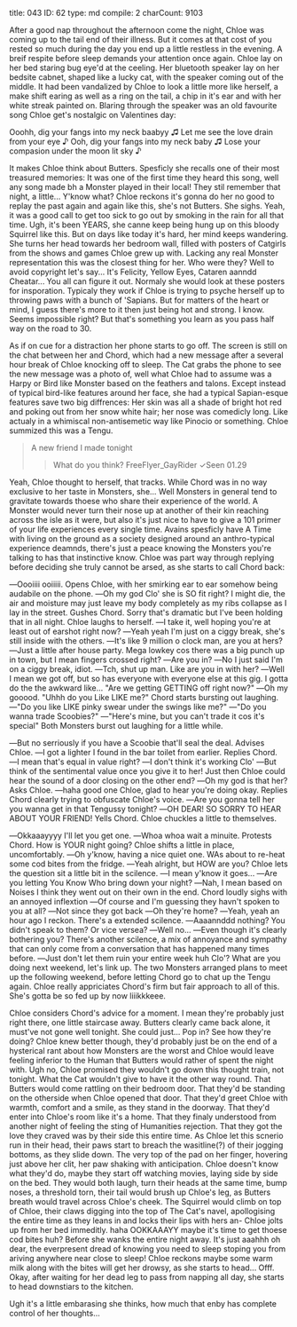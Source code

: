 title:          043
ID:             62
type:           md
compile:        2
charCount:      9103


After a good nap throughout the afternoon come the night, Chloe was coming up to the tail end of their illness. But it comes at that cost of you rested so much during the day you end up a little restless in the evening. A breif respite before sleep demands your attention once again. Chloe lay on her bed staring bug eye'd at the ceeling. Her bluetooth speaker lay on her bedsite cabnet, shaped like a lucky cat, with the speaker coming out of the middle. It had been vandalized by Chloe to look a little more like herself, a make shift earing as well as a ring on the tail, a chip in it's ear and with her white streak painted on. Blaring through the speaker was an old favourite song Chloe get's nostalgic on Valentines day:

Ooohh, dig your fangs into my neck baabyy ♫
Let me see the love drain from your eye ♪
Ooh, dig your fangs into my neck baby ♫
Lose your compasion under the moon lit sky ♪

It makes Chloe think about Butters. Spesficly she recalls one of their most treasured memories: It was one of the first time they heard this song, well any song made bh a Monster played in their local! They stil remember that night, a little... Y'know what? Chloe reckons it's gonna do her no good to replay the past again and again like this, she's not Butters.
She sighs. Yeah, it was a good call to get too sick to go out by smoking in the rain for all that time. Ugh, it's been YEARS, she canne keep being hung up on this bloody Squirrel like this. But on days like today it's hard, her mind keeps wandering.
She turns her head towards her bedroom wall, filled with posters of Catgirls from the shows and games Chloe grew up with. Lacking any real Monster representation this was the closest thing for her. Who were they? Well to avoid copyright let's say... It's Felicity, Yellow Eyes, Cataren aanndd Cheatar... You all can figure it out. Normaly she would look at these posters for insporation. Typicaly they work if Chloe is trying to psyche herself up to throwing paws with a bunch of 'Sapians. But for matters of the heart or mind, I guess there's more to it then just being hot and strong. I know. Seems impossible right? But that's something you learn as you pass half way on the road to 30.

As if on cue for a distraction her phone starts to go off. The screen is still on the chat between her and Chord, which had a new message after a several hour break of Chloe knocking off to sleep. The Cat grabs the phone to see the new message was a photo of, well what Chloe had to assume was a Harpy or Bird like Monster based on the feathers and talons. Except instead of typical bird-like features around her face, she had a typical Sapian-esque features save two big diffrences: Her skin was all a shade of bright hot red and poking out from her snow white hair; her nose was comedicly long. Like actualy in a whimiscal non-antisemetic way like Pinocio or something. Chloe summized this was a Tengu.

>A new friend I made tonight
>>What do you think?
>>FreeFlyer_GayRider
>>✓Seen 01.29

Yeah, Chloe thought to herself, that tracks. While Chord was in no way exclusive to her taste in Monsters, she... Well Monsters in general tend to gravitate towards thoese who share their experience of the world. A Monster would never turn their nose up at another of their kin reaching across the isle as it were, but also it's just nice to have to give a 101 primer of your life experiences every single time. Avains spesficly have A Time with living on the ground as a society designed around an anthro-typical experience deamnds, there's just a peace knowing the Monsters you're talking to has that instinctive know. Chloe was part way through replying before deciding she truly cannot be arsed, as she starts to call Chord back:

―Oooiiii ooiiiii. Opens Chloe, with her smirking ear to ear somehow being audabile on the phone.
―Oh my god Clo' she is SO fit right? I might die, the air and moisture may just leave my body completely as my ribs collapse as I lay in the street. Gushes Chord. Sorry that's dramatic but I've been holding that in all night.
Chloe laughs to herself.
―I take it, well hoping you're at least out of earshot right now?
―Yeah yeah I'm just on a ciggy break, she's still inside with the others.
―It's like 9 million o clock man, are you at hers?
―Just a little after house party. Mega lowkey cos there was a big punch up in town, but I mean fingers crossed right?
―Are you in?
―No I just said I'm on a ciggy break, idiot.
―Tch, shut up man. Like are you in with her?
―Well I mean we got off, but so has everyone with everyone else at this gig. I gotta do the the awkward like... "Are we getting GETTING off right now?"
―Oh my gooood. "Uhhh do you Like LIKE me?"
Chord starts bursting out laughing.
―"Do you like LIKE pinky swear under the swings like me?"
―"Do you wanna trade Scoobies?"
―"Here's mine, but you can't trade it cos it's special"
Both Monsters burst out laughing for a little while.

―But no serriously if you have a Scoobie that'll seal the deal. Advises Chloe.
―I got a lighter I found in the bar toilet from earlier. Replies Chord.
―I mean that's equal in value right?
―I don't think it's working Clo'
―But think of the sentimental value once you give it to her!
Just then Chloe could hear the sound of a door closing on the other end?
―Oh my god is that her? Asks Chloe.
―haha good one Chloe, glad to hear you're doing okay. Replies Chord clearly trying to obfuscate Chloe's voice.
―Are you gonna tell her you wanna get in that Tengussy tonight?
―OH DEAR! SO SORRY TO HEAR ABOUT YOUR FRIEND! Yells Chord.
Chloe chuckles a little to themselves.

―Okkaaayyyy I'll let you get one.
―Whoa whoa wait a minuite. Protests Chord. How is YOUR night going?
Chloe shifts a little in place, uncomfortably.
―Oh y'know, having a nice quiet one. WAs about to re-heat some cod bites from the fridge.
―Yeah alright, but HOW are you?
Chloe lets the question sit a little bit in the scilence.
―I mean y'know it goes...
―Are you letting You Know Who bring down your night?
―Nah, I mean based on Noises I think they went out on their own in the end.
Chord loudly sighs with an annoyed inflextion
―Of course and I'm guessing they havn't spoken to you at all?
―Not since they got back
―Oh they're home?
―Yeah, yeah an hour ago I reckon.
There's a extended scilence.
―Aaaannddd nothing? You didn't speak to them? Or vice versea?
―Well no...
―Even though it's clearly bothering you?
There's another scilence, a mix of annoyance and sympathy that can only come from a conversation that has happened many times before.
―Just don't let them ruin your entire week huh Clo'? What are you doing next weekend, let's link up.
The two Monsters arranged plans to meet up the following weekend, before letting Chord go to chat up the Tengu again. Chloe really appriciates Chord's firm but fair approach to all of this. She's gotta be so fed up by now liiikkkeee.

Chloe considers Chord's advice for a moment. I mean they're probably just right there, one little staircase away. Butters clearly came back alone, it must've not gone well tonight. She could just... Pop in? See how they're doing? Chloe knew better though, they'd probably just be on the end of a hysterical rant about how Monsters are the worst and Chloe would leave feeling inferior to the Human that Butters would rather of spent the night with. Ugh no, Chloe promised they wouldn't go down this thought train, not tonight. 
What the Cat wouldn't give to have it the other way round. 
That Butters would come rattling on their bedroom door. 
That they'd be standing on the otherside when Chloe opened that door. 
That they'd greet Chloe with warmth, comfort and a smile, as they stand in the doorway. 
That they'd enter into Chloe's room like it's a home. 
That they finaly understood from another night of feeling the sting of Humanities rejection. 
That they got the love they craved was by their side this entire time.
As Chloe let this scnerio run in their head, their paws start to breach the wasitline(?) of their jogging bottoms, as they slide down. The very top of the pad on her finger, hovering just above her clit, her paw shaking with anticipation.
Chloe doesn't know what they'd do, maybe they start off watching movies, laying side  by side on the bed. They would both laugh, turn their heads at the same time, bump noses, a threshold torn, their tail would brush up Chloe's leg, as Butters breath would travel across Chloe's cheek. The Squirrel would climb on top of Chloe, their claws digging into the top of The Cat's navel, apollogising the entire time as they leans in and locks their lips with hers an-
Chloe jolts up from her bed immeditly. haha OOKKAAAYY maybe it's time to get thoese cod bites huh? Before she wanks the entire night away. It's just aaahhh oh dear, the everpresent dread of knowing you need to sleep stoping you from ariving anywhere near close to sleep! Chloe reckons maybe some warm milk along with the bites will get her drowsy, as she starts to head... Offf. Okay, after waiting for her dead leg to pass from napping all day, she starts to head downstiars to the kitchen.

Ugh it's a little embarasing she thinks, how much that enby has complete control of her thoughts...